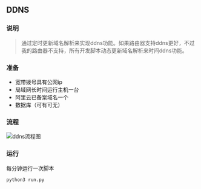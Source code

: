 ## DDNS

### 说明

> 通过定时更新域名解析来实现ddns功能。如果路由器支持ddns更好，不过我的路由器不支持，所有开发脚本动态更新域名解析来时间ddns功能。

### 准备

* 宽带拨号具有公网ip
* 局域网长时间运行主机一台
* 阿里云已备案域名一个
* 数据库（可有可无）

### 流程



![ddns流程图](http://image.dukenan.top/blog/%E6%9C%AA%E5%91%BD%E5%90%8D%E6%96%87%E4%BB%B6.png)

### 运行

每分钟运行一次脚本

```bash
python3 run.py
```

